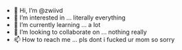- 👋 Hi, I’m @zwiivd
- 👀 I’m interested in ... literally everything
- 🌱 I’m currently learning ...  a lot
- 💞️ I’m looking to collaborate on ... nothing really
- 📫 How to reach me ... pls dont 
i fucked ur mom so sorry
<!---
zwiivd/zwiivd is a ✨ special ✨ repository because its `README.md` (this file) appears on your GitHub profile.
You can click the Preview link to take a look at your changes.

--->

